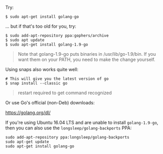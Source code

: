Try:

```
$ sudo apt-get install golang-go
```

... but if that's too old for you, try:

```
$ sudo add-apt-repository ppa:gophers/archive
$ sudo apt update
$ sudo apt-get install golang-1.9-go
```

> Note that golang-1.9-go puts binaries in /usr/lib/go-1.9/bin. If you want them on your PATH, you need to make the change yourself.

Using snaps also works quite well:

```
# This will give you the latest version of go
$ snap install --classic go
```
> restart required to get command recognized

Or use Go's official (non-Deb) downloads:

https://golang.org/dl/

If you're using Ubuntu 16.04 LTS and are unable to install `golang-1.9-go`, then you can also use the `longsleep/golang-backports` PPA:

```
sudo add-apt-repository ppa:longsleep/golang-backports
sudo apt-get update
sudo apt-get install golang-go
```

